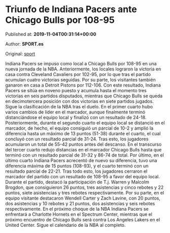 
# Triunfo de Indiana Pacers ante Chicago Bulls por 108-95

Published at: **2019-11-04T00:31:14+00:00**

Author: **SPORT.es**

Original: [sport](https://www.sport.es/es/noticias/nba/triunfo-de-indiana-pacers-ante-chicago-bulls-por-108-95-7713362)

Indiana Pacers se impuso como local a Chicago Bulls por 108-95 en una nueva jornada de la NBA. Anteriormente, los locales lograron la victoria en casa contra Cleveland Cavaliers por 102-95, por lo que tras el partido acumulan cuatro victorias seguidas. Por su parte, los visitantes también ganaron en casa a Detroit Pistons por 112-106. Con este resultado, Indiana Pacers se sitúa en noveno puesto y acumula hasta el momento tres victorias en seis partidos disputados, mientras que Chicago Bulls se queda en decimotercera posición con dos victorias en siete partidos jugados. Sigue la clasificación de la NBA tras el duelo.
En el primer cuarto hubo varios cambios de líder en el marcador, aunque finalmente terminó distanciándose el equipo local y finalizó con un resultado de 24-18. Posteriormente, durante el segundo cuarto el equipo local se distanció en el marcador, de hecho, el equipo consiguió un parcial de 10-2 y amplió la diferencia hasta un máximo de 13 puntos (51-38) durante el cuarto, el cual concluyó con un resultado parcial de 31-24. Tras esto, los jugadores acumularon un total de 55-42 puntos antes del descanso.
En el transcurso del tercer cuarto redujo distancias en el marcador Chicago Bulls hasta que terminó con un resultado parcial de 31-32 y 86-74 de total. Por último, en el último cuarto Indiana Pacers acrecentó de nuevo su diferencia, tuvo una diferencia máxima de 15 puntos (108-93), y el cuarto terminó con un resultado parcial de 22-21. Tras todo esto, los jugadores cerraron el marcador del partido con un resultado de 108-95 a favor del equipo local.
Durante el partido, destacó la participación de T.j. Warren y Malcolm Brogdon, que consiguieron 26 puntos, tres asistencias y cinco rebotes y 22 puntos, siete asistencias y tres rebotes respectivamente. Por su parte, en el equipo visitante destacaron Wendell Carter y Zach Lavine, con 20 puntos, dos asistencias y 10 rebotes y 21 puntos, dos asistencias y seis rebotes respectivamente.
En el próximo choque de la NBA Indiana Pacers se enfrentará a Charlotte Hornets en el Spectrum Center, mientras que el próximo encuentro de Chicago Bulls será contra Los Angeles Lakers en el United Center. Sigue el calendario de la NBA al completo.
